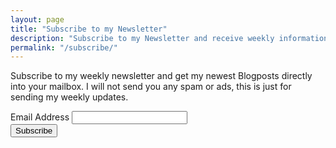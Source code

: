 ```yaml
---
layout: page
title: "Subscribe to my Newsletter"
description: "Subscribe to my Newsletter and receive weekly information about new posts."
permalink: "/subscribe/"
---
```


Subscribe to my weekly newsletter and get my newest Blogposts directly into your mailbox.
I will not send you any spam or ads, this is just for sending my weekly updates.


<div id="mc_embed_signup">
<form action="//remoblaser.us12.list-manage.com/subscribe/post?u=f1a5c7aaa441210086d3e9047&amp;id=d41fbaadee" method="post" id="mc-embedded-subscribe-form" name="mc-embedded-subscribe-form" class="validate" target="_blank" novalidate>
    <div id="mc_embed_signup_scroll">
    
<div class="mc-field-group">
    <label for="mce-EMAIL">Email Address </label>
    <input type="email" value="" name="EMAIL" class="required email" id="mce-EMAIL">
</div>
<div style="position: absolute; left: -5000px;" aria-hidden="true"><input type="text" name="b_f1a5c7aaa441210086d3e9047_d41fbaadee" tabindex="-1" value=""></div>
<div class="clear"><input type="submit" value="Subscribe" name="subscribe" id="mc-embedded-subscribe" onclick="_gaq.push('send', 'event', 'button', 'click', 'add-subscriber');" class="button"></div>
</div>
</form>
</div>
<script type='text/javascript' src='//s3.amazonaws.com/downloads.mailchimp.com/js/mc-validate.js'></script><script type='text/javascript'>(function($) {window.fnames = new Array(); window.ftypes = new Array();fnames[0]='EMAIL';ftypes[0]='email';fnames[1]='FNAME';ftypes[1]='text';fnames[2]='LNAME';ftypes[2]='text';}(jQuery));var $mcj = jQuery.noConflict(true);
</script>
